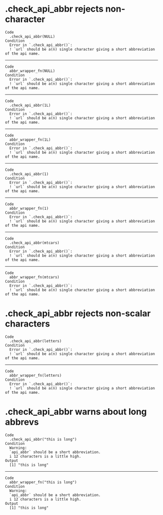 # .check_api_abbr rejects non-character

    Code
      .check_api_abbr(NULL)
    Condition
      Error in `.check_api_abbr()`:
      ! `url` should be a(n) single character giving a short abbreviation of the api name.

---

    Code
      abbr_wrapper_fn(NULL)
    Condition
      Error in `.check_api_abbr()`:
      ! `url` should be a(n) single character giving a short abbreviation of the api name.

---

    Code
      .check_api_abbr(1L)
    Condition
      Error in `.check_api_abbr()`:
      ! `url` should be a(n) single character giving a short abbreviation of the api name.

---

    Code
      abbr_wrapper_fn(1L)
    Condition
      Error in `.check_api_abbr()`:
      ! `url` should be a(n) single character giving a short abbreviation of the api name.

---

    Code
      .check_api_abbr(1)
    Condition
      Error in `.check_api_abbr()`:
      ! `url` should be a(n) single character giving a short abbreviation of the api name.

---

    Code
      abbr_wrapper_fn(1)
    Condition
      Error in `.check_api_abbr()`:
      ! `url` should be a(n) single character giving a short abbreviation of the api name.

---

    Code
      .check_api_abbr(mtcars)
    Condition
      Error in `.check_api_abbr()`:
      ! `url` should be a(n) single character giving a short abbreviation of the api name.

---

    Code
      abbr_wrapper_fn(mtcars)
    Condition
      Error in `.check_api_abbr()`:
      ! `url` should be a(n) single character giving a short abbreviation of the api name.

# .check_api_abbr rejects non-scalar characters

    Code
      .check_api_abbr(letters)
    Condition
      Error in `.check_api_abbr()`:
      ! `url` should be a(n) single character giving a short abbreviation of the api name.

---

    Code
      abbr_wrapper_fn(letters)
    Condition
      Error in `.check_api_abbr()`:
      ! `url` should be a(n) single character giving a short abbreviation of the api name.

# .check_api_abbr warns about long abbrevs

    Code
      .check_api_abbr("this is long")
    Condition
      Warning:
      `api_abbr` should be a short abbreviation.
      i 12 characters is a little high.
    Output
      [1] "this is long"

---

    Code
      abbr_wrapper_fn("this is long")
    Condition
      Warning:
      `api_abbr` should be a short abbreviation.
      i 12 characters is a little high.
    Output
      [1] "this is long"

